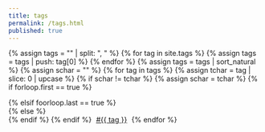 ```yaml
---
title: tags
permalink: /tags.html
published: true
---
```

{% assign tags = "" | split: ", " %}
{% for tag in site.tags %}
    {% assign tags = tags | push: tag[0] %}
{% endfor %}
{% assign tags = tags | sort_natural %}
{% assign schar = "" %}
{% for tag in tags %}
    {% assign tchar = tag | slice: 0 | upcase %}
    {% if schar != tchar %}
        {% assign schar = tchar %}
        {% if forloop.first == true %}
<div class="flex-row vam" style="flex-wrap: wrap;">
        {% elsif foorloop.last == true %}
</div>
        {% else %}
</div>
<div class="flex-row vamcd" style="flex-wrap: wrap;">
        {% endif %}
    {% endif %}
<a href="/tag/{{tag}}.html" style="padding: 0 5px;">#{{ tag }}</a>
{% endfor %}
